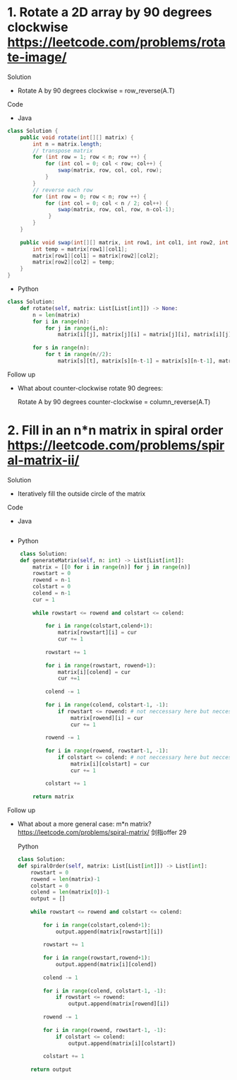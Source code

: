 # 1. Rotate a 2D array by 90 degrees clockwise https://leetcode.com/problems/rotate-image/

Solution

- Rotate A by 90 degrees clockwise = row_reverse(A.T)

Code

- Java

```java
class Solution {
    public void rotate(int[][] matrix) {
        int n = matrix.length;
        // transpose matrix
        for (int row = 1; row < n; row ++) {
            for (int col = 0; col < row; col++) {
                swap(matrix, row, col, col, row);
            }
        }
        // reverse each row
        for (int row = 0; row < n; row ++) {
            for (int col = 0; col < n / 2; col++) {
                swap(matrix, row, col, row, n-col-1);
             }
        }
    }
    
    public void swap(int[][] matrix, int row1, int col1, int row2, int col2) {
        int temp = matrix[row1][col1];
        matrix[row1][col1] = matrix[row2][col2];
        matrix[row2][col2] = temp;
    }
}
```

- Python

```python
class Solution:
    def rotate(self, matrix: List[List[int]]) -> None:
        n = len(matrix)
        for i in range(n):
            for j in range(i,n):
                matrix[i][j], matrix[j][i] = matrix[j][i], matrix[i][j]
        
        for s in range(n):
            for t in range(n//2):
                matrix[s][t], matrix[s][n-t-1] = matrix[s][n-t-1], matrix[s][t]
```

Follow up

- What about counter-clockwise rotate 90 degrees:

    Rotate A by 90 degrees counter-clockwise = column_reverse(A.T)

# 2. Fill in an n*n matrix in spiral order https://leetcode.com/problems/spiral-matrix-ii/

Solution

- Iteratively fill the outside circle of the matrix 

Code

- Java

```java

```

- Python

```python
    class Solution:
    def generateMatrix(self, n: int) -> List[List[int]]:
        matrix = [[0 for i in range(n)] for j in range(n)]
        rowstart = 0
        rowend = n-1
        colstart = 0
        colend = n-1
        cur = 1
    
        while rowstart <= rowend and colstart <= colend:
            
            for i in range(colstart,colend+1):
                matrix[rowstart][i] = cur
                cur += 1
            
            rowstart += 1
            
            for i in range(rowstart, rowend+1):
                matrix[i][colend] = cur
                cur +=1
                
            colend -= 1
            
            for i in range(colend, colstart-1, -1):
                if rowstart <= rowend: # not neccessary here but neccessary in the follow-up
                    matrix[rowend][i] = cur
                    cur += 1
                
            rowend -= 1
            
            for i in range(rowend, rowstart-1, -1):
                if colstart <= colend: # not neccessary here but neccessary in the follow-up
                    matrix[i][colstart] = cur
                    cur += 1
                
            colstart += 1
            
        return matrix
```

Follow up 

- What about a more general case: m*n matrix? https://leetcode.com/problems/spiral-matrix/ 剑指offer 29

    Python

    ```python
    class Solution:
    def spiralOrder(self, matrix: List[List[int]]) -> List[int]:
        rowstart = 0
        rowend = len(matrix)-1
        colstart = 0
        colend = len(matrix[0])-1
        output = []
        
        while rowstart <= rowend and colstart <= colend:
            
            for i in range(colstart,colend+1):
                output.append(matrix[rowstart][i])
                
            rowstart += 1
            
            for i in range(rowstart,rowend+1):
                output.append(matrix[i][colend])
                
            colend -= 1
            
            for i in range(colend, colstart-1, -1):
                if rowstart <= rowend:
                    output.append(matrix[rowend][i])
                
            rowend -= 1
            
            for i in range(rowend, rowstart-1, -1):
                if colstart <= colend:
                    output.append(matrix[i][colstart])
            
            colstart += 1
            
        return output   
    ```